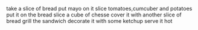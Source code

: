 take a slice of bread
put mayo on it
slice tomatoes,cumcuber and potatoes 
put it on the bread 
slice a cube of chesse 
cover it with another slice of bread
grill the sandwich 
decorate it with some ketchup 
serve it hot